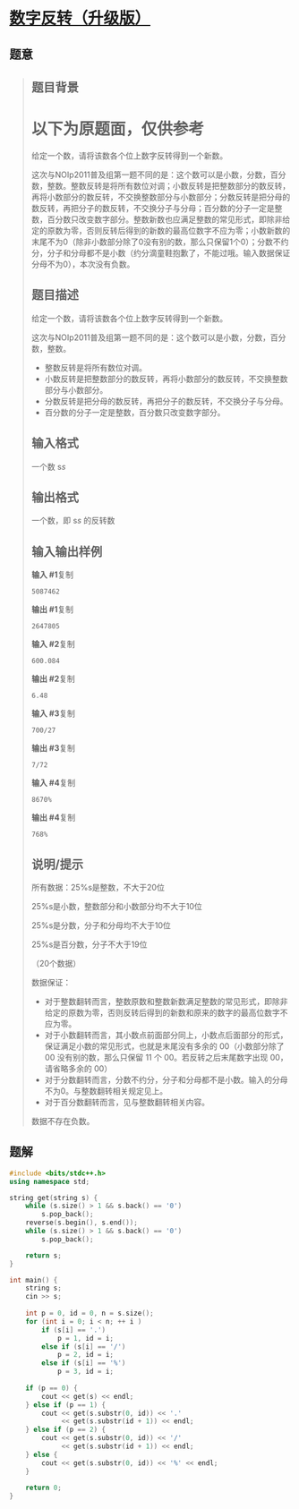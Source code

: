 #  [数字反转（升级版）](https://www.luogu.com.cn/problem/P1553)

## 题意

>   ## 题目背景
>
>   # 以下为原题面，仅供参考
>
>   给定一个数，请将该数各个位上数字反转得到一个新数。
>
>   这次与NOIp2011普及组第一题不同的是：这个数可以是小数，分数，百分数，整数。整数反转是将所有数位对调；小数反转是把整数部分的数反转，再将小数部分的数反转，不交换整数部分与小数部分；分数反转是把分母的数反转，再把分子的数反转，不交换分子与分母；百分数的分子一定是整数，百分数只改变数字部分。整数新数也应满足整数的常见形式，即除非给定的原数为零，否则反转后得到的新数的最高位数字不应为零；小数新数的末尾不为0（除非小数部分除了0没有别的数，那么只保留1个0）；分数不约分，分子和分母都不是小数（约分滴童鞋抱歉了，不能过哦。输入数据保证分母不为0），本次没有负数。
>
>   ## 题目描述
>
>   给定一个数，请将该数各个位上数字反转得到一个新数。
>
>   这次与NOIp2011普及组第一题不同的是：这个数可以是小数，分数，百分数，整数。
>
>   -   整数反转是将所有数位对调。
>   -   小数反转是把整数部分的数反转，再将小数部分的数反转，不交换整数部分与小数部分。
>   -   分数反转是把分母的数反转，再把分子的数反转，不交换分子与分母。
>   -   百分数的分子一定是整数，百分数只改变数字部分。
>
>   ## 输入格式
>
>   一个数 s*s*
>
>   ## 输出格式
>
>   一个数，即 s*s* 的反转数
>
>   ## 输入输出样例
>
>   **输入 #1**复制
>
>   ```
>   5087462
>   ```
>
>   **输出 #1**复制
>
>   ```
>   2647805
>   ```
>
>   **输入 #2**复制
>
>   ```
>   600.084
>   ```
>
>   **输出 #2**复制
>
>   ```
>   6.48
>   ```
>
>   **输入 #3**复制
>
>   ```
>   700/27
>   ```
>
>   **输出 #3**复制
>
>   ```
>   7/72
>   ```
>
>   **输入 #4**复制
>
>   ```
>   8670%
>   ```
>
>   **输出 #4**复制
>
>   ```
>   768%
>   ```
>
>   ## 说明/提示
>
>   所有数据：25%s是整数，不大于20位
>
>   25%s是小数，整数部分和小数部分均不大于10位
>
>   25%s是分数，分子和分母均不大于10位
>
>   25%s是百分数，分子不大于19位
>
>   （20个数据）
>
>   数据保证：
>
>   -   对于整数翻转而言，整数原数和整数新数满足整数的常见形式，即除非给定的原数为零，否则反转后得到的新数和原来的数字的最高位数字不应为零。
>   -   对于小数翻转而言，其小数点前面部分同上，小数点后面部分的形式，保证满足小数的常见形式，也就是末尾没有多余的 00（小数部分除了 00 没有别的数，那么只保留 11 个 00。若反转之后末尾数字出现 00，请省略多余的 00）
>   -   对于分数翻转而言，分数不约分，分子和分母都不是小数。输入的分母不为0。与整数翻转相关规定见上。
>   -   对于百分数翻转而言，见与整数翻转相关内容。
>
>   数据不存在负数。

## 题解



```c++
#include <bits/stdc++.h>
using namespace std;

string get(string s) {
    while (s.size() > 1 && s.back() == '0')
        s.pop_back();
    reverse(s.begin(), s.end());
    while (s.size() > 1 && s.back() == '0')
        s.pop_back();

    return s;
}

int main() {
    string s;
    cin >> s;
    
    int p = 0, id = 0, n = s.size();
    for (int i = 0; i < n; ++ i )
        if (s[i] == '.')
            p = 1, id = i;
        else if (s[i] == '/')
            p = 2, id = i;
        else if (s[i] == '%')
            p = 3, id = i;
    
    if (p == 0) {
        cout << get(s) << endl;
    } else if (p == 1) {
        cout << get(s.substr(0, id)) << '.'
             << get(s.substr(id + 1)) << endl;
    } else if (p == 2) {
        cout << get(s.substr(0, id)) << '/'
             << get(s.substr(id + 1)) << endl;
    } else {
        cout << get(s.substr(0, id)) << '%' << endl;
    }
    
    return 0;
}
```



```python3

```

